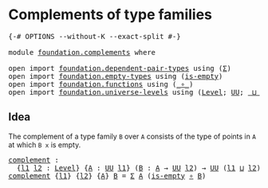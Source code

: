 # Complements of type families

<pre class="Agda"><a id="41" class="Symbol">{-#</a> <a id="45" class="Keyword">OPTIONS</a> <a id="53" class="Pragma">--without-K</a> <a id="65" class="Pragma">--exact-split</a> <a id="79" class="Symbol">#-}</a>

<a id="84" class="Keyword">module</a> <a id="91" href="foundation.complements.html" class="Module">foundation.complements</a> <a id="114" class="Keyword">where</a>

<a id="121" class="Keyword">open</a> <a id="126" class="Keyword">import</a> <a id="133" href="foundation.dependent-pair-types.html" class="Module">foundation.dependent-pair-types</a> <a id="165" class="Keyword">using</a> <a id="171" class="Symbol">(</a><a id="172" href="foundation-core.dependent-pair-types.html#502" class="Record">Σ</a><a id="173" class="Symbol">)</a>
<a id="175" class="Keyword">open</a> <a id="180" class="Keyword">import</a> <a id="187" href="foundation.empty-types.html" class="Module">foundation.empty-types</a> <a id="210" class="Keyword">using</a> <a id="216" class="Symbol">(</a><a id="217" href="foundation.empty-types.html#1463" class="Function">is-empty</a><a id="225" class="Symbol">)</a>
<a id="227" class="Keyword">open</a> <a id="232" class="Keyword">import</a> <a id="239" href="foundation.functions.html" class="Module">foundation.functions</a> <a id="260" class="Keyword">using</a> <a id="266" class="Symbol">(</a><a id="267" href="foundation-core.functions.html#407" class="Function Operator">_∘_</a><a id="270" class="Symbol">)</a>
<a id="272" class="Keyword">open</a> <a id="277" class="Keyword">import</a> <a id="284" href="foundation.universe-levels.html" class="Module">foundation.universe-levels</a> <a id="311" class="Keyword">using</a> <a id="317" class="Symbol">(</a><a id="318" href="Agda.Primitive.html#597" class="Postulate">Level</a><a id="323" class="Symbol">;</a> <a id="325" href="foundation-core.universe-levels.html#222" class="Primitive">UU</a><a id="327" class="Symbol">;</a> <a id="329" href="Agda.Primitive.html#810" class="Primitive Operator">_⊔_</a><a id="332" class="Symbol">)</a>
</pre>
## Idea

The complement of a type family `B` over `A` consists of the type of points in `A` at which `B x` is empty.

<pre class="Agda"><a id="complement"></a><a id="465" href="foundation.complements.html#465" class="Function">complement</a> <a id="476" class="Symbol">:</a>
  <a id="480" class="Symbol">{</a><a id="481" href="foundation.complements.html#481" class="Bound">l1</a> <a id="484" href="foundation.complements.html#484" class="Bound">l2</a> <a id="487" class="Symbol">:</a> <a id="489" href="Agda.Primitive.html#597" class="Postulate">Level</a><a id="494" class="Symbol">}</a> <a id="496" class="Symbol">{</a><a id="497" href="foundation.complements.html#497" class="Bound">A</a> <a id="499" class="Symbol">:</a> <a id="501" href="foundation-core.universe-levels.html#222" class="Primitive">UU</a> <a id="504" href="foundation.complements.html#481" class="Bound">l1</a><a id="506" class="Symbol">}</a> <a id="508" class="Symbol">(</a><a id="509" href="foundation.complements.html#509" class="Bound">B</a> <a id="511" class="Symbol">:</a> <a id="513" href="foundation.complements.html#497" class="Bound">A</a> <a id="515" class="Symbol">→</a> <a id="517" href="foundation-core.universe-levels.html#222" class="Primitive">UU</a> <a id="520" href="foundation.complements.html#484" class="Bound">l2</a><a id="522" class="Symbol">)</a> <a id="524" class="Symbol">→</a> <a id="526" href="foundation-core.universe-levels.html#222" class="Primitive">UU</a> <a id="529" class="Symbol">(</a><a id="530" href="foundation.complements.html#481" class="Bound">l1</a> <a id="533" href="Agda.Primitive.html#810" class="Primitive Operator">⊔</a> <a id="535" href="foundation.complements.html#484" class="Bound">l2</a><a id="537" class="Symbol">)</a>
<a id="539" href="foundation.complements.html#465" class="Function">complement</a> <a id="550" class="Symbol">{</a><a id="551" href="foundation.complements.html#551" class="Bound">l1</a><a id="553" class="Symbol">}</a> <a id="555" class="Symbol">{</a><a id="556" href="foundation.complements.html#556" class="Bound">l2</a><a id="558" class="Symbol">}</a> <a id="560" class="Symbol">{</a><a id="561" href="foundation.complements.html#561" class="Bound">A</a><a id="562" class="Symbol">}</a> <a id="564" href="foundation.complements.html#564" class="Bound">B</a> <a id="566" class="Symbol">=</a> <a id="568" href="foundation-core.dependent-pair-types.html#502" class="Record">Σ</a> <a id="570" href="foundation.complements.html#561" class="Bound">A</a> <a id="572" class="Symbol">(</a><a id="573" href="foundation.empty-types.html#1463" class="Function">is-empty</a> <a id="582" href="foundation-core.functions.html#407" class="Function Operator">∘</a> <a id="584" href="foundation.complements.html#564" class="Bound">B</a><a id="585" class="Symbol">)</a>
</pre>